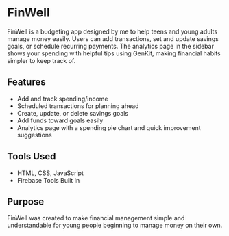 # FinWell
FinWell is a budgeting app designed by me to help teens and young adults manage money easily. Users can add transactions, set and update savings goals, or schedule recurring payments. The analytics page in the sidebar shows your spending with helpful tips using GenKit, making financial habits simpler to keep track of.
## Features
- Add and track spending/income
- Scheduled transactions for planning ahead
- Create, update, or delete savings goals
- Add funds toward goals easily
- Analytics page with a spending pie chart and quick improvement suggestions
## Tools Used
- HTML, CSS, JavaScript
- Firebase Tools Built In

## Purpose
FinWell was created to make financial management simple and understandable for young people beginning to manage money on their own.
